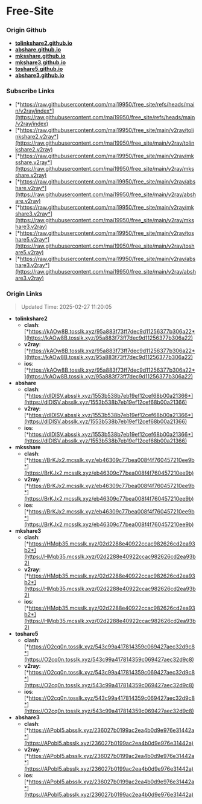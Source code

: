 # Free-Site

### Origin Github

- [**tolinkshare2.github.io**](https://github.com/tolinkshare2/tolinkshare2.github.io)
- [**abshare.github.io**](https://github.com/abshare/abshare.github.io)
- [**mksshare.github.io**](https://github.com/mksshare/mksshare.github.io)
- [**mkshare3.github.io**](https://github.com/mkshare3/mkshare3.github.io)
- [**toshare5.github.io**](https://github.com/toshare5/toshare5.github.io)
- [**abshare3.github.io**](https://github.com/abshare3/abshare3.github.io)

### Subscribe Links

- [*https://raw.githubusercontent.com/mai19950/free_site/refs/heads/main/v2ray/index*](https://raw.githubusercontent.com/mai19950/free_site/refs/heads/main/v2ray/index)
- [*https://raw.githubusercontent.com/mai19950/free_site/main/v2ray/tolinkshare2.v2ray*](https://raw.githubusercontent.com/mai19950/free_site/main/v2ray/tolinkshare2.v2ray)
- [*https://raw.githubusercontent.com/mai19950/free_site/main/v2ray/mksshare.v2ray*](https://raw.githubusercontent.com/mai19950/free_site/main/v2ray/mksshare.v2ray)
- [*https://raw.githubusercontent.com/mai19950/free_site/main/v2ray/abshare.v2ray*](https://raw.githubusercontent.com/mai19950/free_site/main/v2ray/abshare.v2ray)
- [*https://raw.githubusercontent.com/mai19950/free_site/main/v2ray/mkshare3.v2ray*](https://raw.githubusercontent.com/mai19950/free_site/main/v2ray/mkshare3.v2ray)
- [*https://raw.githubusercontent.com/mai19950/free_site/main/v2ray/toshare5.v2ray*](https://raw.githubusercontent.com/mai19950/free_site/main/v2ray/toshare5.v2ray)
- [*https://raw.githubusercontent.com/mai19950/free_site/main/v2ray/abshare3.v2ray*](https://raw.githubusercontent.com/mai19950/free_site/main/v2ray/abshare3.v2ray)

### Origin Links

> Updated Time: 2025-02-27 11:20:05

- **tolinkshare2**
  - **clash**: [*https://kAOw8B.tosslk.xyz/95a883f73ff7dec9d11256377b306a22*](https://kAOw8B.tosslk.xyz/95a883f73ff7dec9d11256377b306a22)
  - **v2ray**: [*https://kAOw8B.tosslk.xyz/95a883f73ff7dec9d11256377b306a22*](https://kAOw8B.tosslk.xyz/95a883f73ff7dec9d11256377b306a22)
  - **ios**: [*https://kAOw8B.tosslk.xyz/95a883f73ff7dec9d11256377b306a22*](https://kAOw8B.tosslk.xyz/95a883f73ff7dec9d11256377b306a22)
- **abshare**
  - **clash**: [*https://dIDlSV.absslk.xyz/1553b538b7eb19ef12cef68b00a21366*](https://dIDlSV.absslk.xyz/1553b538b7eb19ef12cef68b00a21366)
  - **v2ray**: [*https://dIDlSV.absslk.xyz/1553b538b7eb19ef12cef68b00a21366*](https://dIDlSV.absslk.xyz/1553b538b7eb19ef12cef68b00a21366)
  - **ios**: [*https://dIDlSV.absslk.xyz/1553b538b7eb19ef12cef68b00a21366*](https://dIDlSV.absslk.xyz/1553b538b7eb19ef12cef68b00a21366)
- **mksshare**
  - **clash**: [*https://BrKJx2.mcsslk.xyz/eb46309c77bea008f4f760457210ee9b*](https://BrKJx2.mcsslk.xyz/eb46309c77bea008f4f760457210ee9b)
  - **v2ray**: [*https://BrKJx2.mcsslk.xyz/eb46309c77bea008f4f760457210ee9b*](https://BrKJx2.mcsslk.xyz/eb46309c77bea008f4f760457210ee9b)
  - **ios**: [*https://BrKJx2.mcsslk.xyz/eb46309c77bea008f4f760457210ee9b*](https://BrKJx2.mcsslk.xyz/eb46309c77bea008f4f760457210ee9b)
- **mkshare3**
  - **clash**: [*https://HMqb35.mcsslk.xyz/02d2288e40922ccac982626cd2ea93b2*](https://HMqb35.mcsslk.xyz/02d2288e40922ccac982626cd2ea93b2)
  - **v2ray**: [*https://HMqb35.mcsslk.xyz/02d2288e40922ccac982626cd2ea93b2*](https://HMqb35.mcsslk.xyz/02d2288e40922ccac982626cd2ea93b2)
  - **ios**: [*https://HMqb35.mcsslk.xyz/02d2288e40922ccac982626cd2ea93b2*](https://HMqb35.mcsslk.xyz/02d2288e40922ccac982626cd2ea93b2)
- **toshare5**
  - **clash**: [*https://O2cq0n.tosslk.xyz/543c99a417814359c069427aec32d9c8*](https://O2cq0n.tosslk.xyz/543c99a417814359c069427aec32d9c8)
  - **v2ray**: [*https://O2cq0n.tosslk.xyz/543c99a417814359c069427aec32d9c8*](https://O2cq0n.tosslk.xyz/543c99a417814359c069427aec32d9c8)
  - **ios**: [*https://O2cq0n.tosslk.xyz/543c99a417814359c069427aec32d9c8*](https://O2cq0n.tosslk.xyz/543c99a417814359c069427aec32d9c8)
- **abshare3**
  - **clash**: [*https://APobI5.absslk.xyz/236027b0199ac2ea4b0d9e976e31442a*](https://APobI5.absslk.xyz/236027b0199ac2ea4b0d9e976e31442a)
  - **v2ray**: [*https://APobI5.absslk.xyz/236027b0199ac2ea4b0d9e976e31442a*](https://APobI5.absslk.xyz/236027b0199ac2ea4b0d9e976e31442a)
  - **ios**: [*https://APobI5.absslk.xyz/236027b0199ac2ea4b0d9e976e31442a*](https://APobI5.absslk.xyz/236027b0199ac2ea4b0d9e976e31442a)
